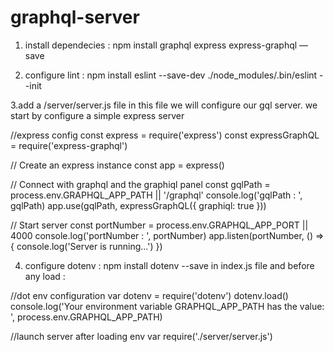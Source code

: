 # graphql-server
1. install dependecies : 
npm install graphql express express-graphql —save

2. configure lint :
npm install eslint --save-dev
./node_modules/.bin/eslint --init

3.add a /server/server.js file
in this file we will configure our gql server.
we start by configure a simple express server

//express config 
const express = require('express')
const expressGraphQL = require('express-graphql')

// Create an express instance
const app = express()

// Connect with graphql and the graphiql panel
const gqlPath = process.env.GRAPHQL_APP_PATH || '/graphql'
console.log('gqlPath : ', gqlPath)
app.use(gqlPath, expressGraphQL({
  graphiql: true
}))

// Start server
const portNumber = process.env.GRAPHQL_APP_PORT || 4000
console.log('portNumber : ', portNumber)
app.listen(portNumber, () => {
  console.log('Server is running...')
})

4. configure dotenv :
npm install dotenv --save
in index.js file and before any load :

//dot env configuration
var dotenv = require('dotenv')
dotenv.load()
console.log('Your environment variable GRAPHQL_APP_PATH has the value: ', process.env.GRAPHQL_APP_PATH)

//launch server after loading env var
require('./server/server.js')



